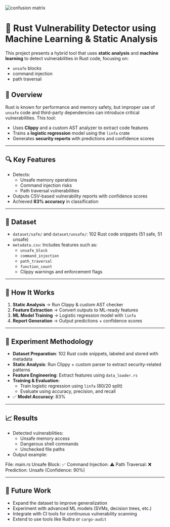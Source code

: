 ![confusion matrix](https://github.com/user-attachments/assets/234de7a3-dee4-4a66-adef-53895e141cb1)
# 🔐 Rust Vulnerability Detector using Machine Learning & Static Analysis

This project presents a hybrid tool that uses **static analysis** and **machine learning** to detect vulnerabilities in Rust code, focusing on:
- `unsafe` blocks
- command injection
- path traversal

## 🧠 Overview

Rust is known for performance and memory safety, but improper use of `unsafe` code and third-party dependencies can introduce critical vulnerabilities. This tool:
- Uses **Clippy** and a custom AST analyzer to extract code features
- Trains a **logistic regression** model using the `linfa` crate
- Generates **security reports** with predictions and confidence scores

---

## 🔍 Key Features

- Detects:
  - Unsafe memory operations
  - Command injection risks
  - Path traversal vulnerabilities
- Outputs CSV-based vulnerability reports with confidence scores
- Achieved **83% accuracy** in classification

---

## 📁 Dataset

- `dataset/safe/` and `dataset/unsafe/`: 102 Rust code snippets (51 safe, 51 unsafe)
- `metadata.csv`: Includes features such as:
  - `unsafe_block`
  - `command_injection`
  - `path_traversal`
  - `function_count`
  - Clippy warnings and enforcement flags

---

## 🧪 How It Works

1. **Static Analysis** → Run Clippy & custom AST checker
2. **Feature Extraction** → Convert outputs to ML-ready features
3. **ML Model Training** → Logistic regression model with `linfa`
4. **Report Generation** → Output predictions + confidence scores

---

## 🧪 Experiment Methodology

- **Dataset Preparation**: 102 Rust code snippets, labeled and stored with metadata
- **Static Analysis**: Run Clippy + custom parser to extract security-related patterns
- **Feature Engineering**: Extract features using `data_loader.rs`
- **Training & Evaluation**:
  - Train logistic regression using `linfa` (80/20 split)
  - Evaluate using accuracy, precision, and recall
- ✅ **Model Accuracy**: 83%

---

## 📈 Results

- Detected vulnerabilities:
  - Unsafe memory access
  - Dangerous shell commands
  - Unchecked file paths
- Output example:

File: main.rs
Unsafe Block: ✅
Command Injection: ⚠️
Path Traversal: ❌
Prediction: Unsafe (Confidence: 90%)

---

## 🔮 Future Work

- Expand the dataset to improve generalization
- Experiment with advanced ML models (SVMs, decision trees, etc.)
- Integrate with CI tools for continuous vulnerability scanning
- Extend to use tools like Rudra or `cargo-audit`
